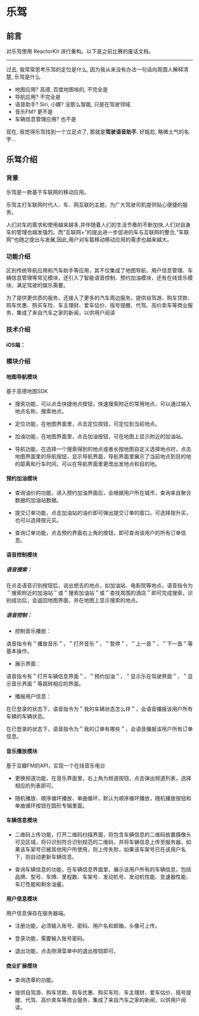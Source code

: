 # 乐驾 #

## 前言

对乐驾使用 ReactorKit 进行重构。以下是之前比赛的废话文档。

---

过去, 我常常思考乐驾的定位是什么, 因为我从来没有办法一句话向周围人解释清楚, 乐驾是什么. 

* 地图应用? 高德, 百度地图啥的, 不完全是
* 导航应用? 不完全是
* 语音助手? Siri, 小娜? 没那么智能, 只是在驾驶领域.
* 音乐FM? 更不是
* 车辆信息管理应用? 也不是

现在, 我觉得乐驾找到一个立足点了, 那就是**驾驶语音助手**. 好尴尬, 略微土气的名字...

## 乐驾介绍

### 背景

乐驾是一款基于车联网的移动应用。

乐驾主打车联网时代人、车、网互联的主题，为广大驾驶司机提供贴心便捷的服务。

人们对车的需求和使用越来越多,并伴随着人们的生活节奏的不断加快,人们对自身车的管理也越发强烈。而“互联网+”的提出进一步促进的车与互联网的整合,“车联网”也随之提出与发展,因此,用户对车载移动移动应用的需求也越来越大。

### 功能介绍

区别传统导航应用和汽车助手等应用，其不仅集成了地图导航、用户信息管理、车辆信息管理等常见模块，还引入了智能语音控制、预约加油模块，还有在线音乐模块，满足驾驶的娱乐需要。

为了提供更优质的服务，还接入了更多的汽车周边服务，提供自驾游、购车贷款、购车优惠、购买车险、车主理财、爱车估价、摇号提醒、代驾、高价卖车等商业服务，集成了来自汽车之家的新闻，以供用户阅读

### 技术介绍

#### iOS端：

### 模块介绍

#### 地图导航模块

基于高德地图SDK

* 搜索功能，可以点击快捷地点按钮，快速搜索附近的常用地点，可以通过输入地点名称，搜索地点。

* 定位功能，在地图界面里，点击定位按钮，可定位到当前地点。

* 加油功能，在地图界面里，点击加油按钮，可在地图上显示附近的加油站。

* 导航功能，在选择一个搜索得到的地点或者长按地图自定义选择地点时，点击地图界面里的导航按钮，显示导航界面，导航界面里展示了当前地点到目的地的距离和行车时间，可以在导航界面里更改出发地点和目的地。

#### 预约加油模块

* 查询油价的功能，进入预约加油界面后，会根据用户所在城市，查询来自聚合数据的加油站数据。

* 提交订单功能，点击加油站的油价即可弹出提交订单的窗口。可选择按升买，也可以选择按元买。

* 查询订单功能，点击预约界面右上角的按钮，即可查询该用户的所有订单信息。

#### 语音控制模块

##### 语音搜索： 

在点击语音识别按钮后，说出想去的地点，如加油站、电影院等地点，语音指令为＂搜索附近的加油站＂或＂搜索加油站＂或＂查找周围的酒店＂即可完成搜索，识别成功后，会返回地图界面，并在地图上显示搜索的地点。

##### 语音控制： 

* 控制音乐播放： 

语音指令有＂播放音乐＂，＂打开音乐＂，＂暂停＂，＂上一首＂，＂下一首＂等基本操作。

* 展示界面： 

语音指令有＂打开车辆信息界面＂，＂预约加油＂，＂显示乐在驾驶界面＂，＂显示音乐界面＂等跳转相应的界面。

* 播报用户信息： 

在已登录的状态下，语音指令为＂我的车辆状态怎么样＂，会语音播报该用户所有车辆的车辆状态。

在已登录的状态下，语音指令为＂我的订单有哪些＂，会语音播报该用户所有订单信息。

#### 音乐播放模块

基于豆瓣FM的API，实现一个在线音乐电台

* 更换频道功能，在音乐界面里，右上角为频道按钮，点击弹出频道列表，选择相应的列表即可。

* 随机播放、顺序循环播放、单曲循环，默认为顺序循环播放，随机播放按钮和单曲循环按钮在圆形专辑里面。

#### 车辆信息模块

* 二维码上传功能，打开二维码扫描界面，将包含车辆信息的二维码放置摄像头可见区域，将只识别符合识别规范的二维码，并将车辆信息上传至服务器，如果该车架号已被其他用户所使用，则上传失败，如果该车架号已在该用户名下，则自动更新车辆信息。

* 查询车辆信息的功能，在车辆信息界面里，展示该用户所有的车辆信息，包括品牌、型号、车牌、里程数、车架号、发动机号、发动机性能、变速器性能、车灯性能和剩余油量。

#### 用户信息模块

用户信息保存在服务器端。

* 注册功能，必须输入账号、密码、用户名和邮箱，头像可上传。

* 登录功能，需要输入账号密码。

* 退出功能，点击侧滑菜单中的退出按钮即可。

#### 商业扩展模块

* 查询违章的功能。

* 提供自驾游、购车贷款、购车优惠、购买车险、车主理财、爱车估价、摇号提醒、代驾、高价卖车等商业服务，集成了来自汽车之家的新闻，以供用户阅读。

